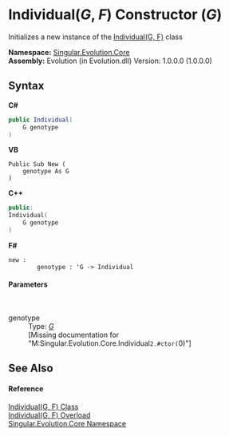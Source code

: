 # Individual(*G*, *F*) Constructor (*G*)
 

Initializes a new instance of the <a href="afb26626-7779-18a2-0296-c5579e7867df">Individual(G, F)</a> class

**Namespace:**&nbsp;<a href="7a43d210-bf66-e44d-0f97-e9e0fe26b1b8">Singular.Evolution.Core</a><br />**Assembly:**&nbsp;Evolution (in Evolution.dll) Version: 1.0.0.0 (1.0.0.0)

## Syntax

**C#**<br />
``` C#
public Individual(
	G genotype
)
```

**VB**<br />
``` VB
Public Sub New ( 
	genotype As G
)
```

**C++**<br />
``` C++
public:
Individual(
	G genotype
)
```

**F#**<br />
``` F#
new : 
        genotype : 'G -> Individual
```


#### Parameters
&nbsp;<dl><dt>genotype</dt><dd>Type: <a href="afb26626-7779-18a2-0296-c5579e7867df">*G*</a><br />\[Missing <param name="genotype"/> documentation for "M:Singular.Evolution.Core.Individual`2.#ctor(`0)"\]</dd></dl>

## See Also


#### Reference
<a href="afb26626-7779-18a2-0296-c5579e7867df">Individual(G, F) Class</a><br /><a href="b8978d21-f1e3-8239-c5cd-91e83eb1cea0">Individual(G, F) Overload</a><br /><a href="7a43d210-bf66-e44d-0f97-e9e0fe26b1b8">Singular.Evolution.Core Namespace</a><br />